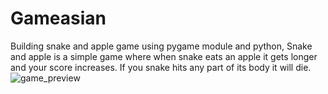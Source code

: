 # Gameasian
Building snake and apple game using pygame module and python,
Snake and apple is a 
simple game where when snake eats an apple it gets longer and your score increases. 
If you snake hits any part of its body it will die.
![game_preview](https://user-images.githubusercontent.com/87965642/127170877-5e6dab41-b990-4529-9083-83709a5a8f22.gif)
